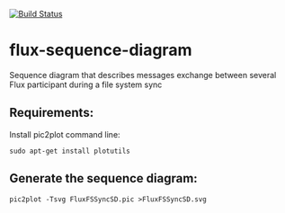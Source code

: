 [![Build Status](https://travis-ci.org/sunix/flux-sequence-diagram.svg?branch=master)](https://travis-ci.org/sunix/flux-sequence-diagram)

flux-sequence-diagram
=====================

Sequence diagram that describes messages exchange between several Flux participant during a file system sync

## Requirements:
Install pic2plot command line:

    sudo apt-get install plotutils


## Generate the sequence diagram:

    pic2plot -Tsvg FluxFSSyncSD.pic >FluxFSSyncSD.svg
